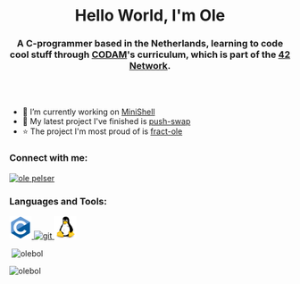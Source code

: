 <h1 align="center">Hello World, I'm Ole</h1>
<h3 align="center">A C-programmer based in the Netherlands, learning to code cool stuff through <a href="https://www.codam.nl/en">CODAM</a>'s curriculum, which is part of the <a href="https://42.fr/en/homepage">42 Network</a>.</h3>

<br></br>
- 🐚 I’m currently working on [MiniShell](https://github.com/kennyohhst/minishell)
- 🔀 My latest project I've finished is [push-swap](https://github.com/olebol/push-swap)
- ⭐ The project I'm most proud of is [fract-ole](https://github.com/olebol/fract-ole)

<h3 align="left">Connect with me:</h3>
<p align="left">
<a href="https://linkedin.com/in/ole pelser" target="blank"><img align="center" src="https://raw.githubusercontent.com/rahuldkjain/github-profile-readme-generator/master/src/images/icons/Social/linked-in-alt.svg" alt="ole pelser" height="30" width="40" /></a>
</p>

<h3 align="left">Languages and Tools:</h3>
<p align="left"> <a href="https://www.cprogramming.com/" target="_blank" rel="noreferrer"> <img src="https://raw.githubusercontent.com/devicons/devicon/master/icons/c/c-original.svg" alt="c" width="40" height="40"/> </a> <a href="https://git-scm.com/" target="_blank" rel="noreferrer"> <img src="https://www.vectorlogo.zone/logos/git-scm/git-scm-icon.svg" alt="git" width="40" height="40"/> </a> <a href="https://www.linux.org/" target="_blank" rel="noreferrer"> <img src="https://raw.githubusercontent.com/devicons/devicon/master/icons/linux/linux-original.svg" alt="linux" width="40" height="40"/> </a> </p>

<p>&nbsp;<img align="center" src="https://github-readme-stats.vercel.app/api?username=olebol&show_icons=true&locale=en" alt="olebol" /></p>

<p align="left"> <img src="https://komarev.com/ghpvc/?username=olebol&label=Profile%20views&color=0e75b6&style=flat" alt="olebol" /> </p>
